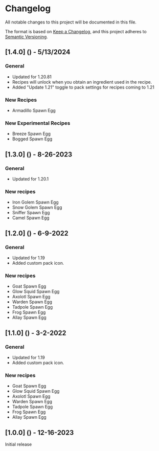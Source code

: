 # Changelog

All notable changes to this project will be documented in this file.

The format is based on [Keep a Changelog](https://keepachangelog.com/en/1.0.0/), and this project adheres to [Semantic Versioning](https://semver.org/spec/v2.0.0.html).

## [1.4.0] () - 5/13/2024

### General

- Updated for 1.20.81
- Recipes will unlock when you obtain an ingredient used in the recipe.
- Added "Update 1.21" toggle to pack settings for recipes coming to 1.21

### New Recipes

- Armadillo Spawn Egg

### New Experimental Recipes

- Breeze Spawn Egg
- Bogged Spawn Egg

## [1.3.0] () - 8-26-2023

### General

- Updated for 1.20.1

### New recipes

- Iron Golem Spawn Egg
- Snow Golem Spawn Egg
- Sniffer Spawn Egg
- Camel Spawn Egg

## [1.2.0] () - 6-9-2022

### General

- Updated for 1.19
- Added custom pack icon.

### New recipes

- Goat Spawn Egg
- Glow Squid Spawn Egg
- Axolotl Spawn Egg
- Warden Spawn Egg
- Tadpole Spawn Egg
- Frog Spawn Egg
- Allay Spawn Egg

## [1.1.0] () - 3-2-2022

### General

- Updated for 1.19
- Added custom pack icon.

### New recipes

- Goat Spawn Egg
- Glow Squid Spawn Egg
- Axolotl Spawn Egg
- Warden Spawn Egg
- Tadpole Spawn Egg
- Frog Spawn Egg
- Allay Spawn Egg

## [1.0.0] () - 12-16-2023

Initial release
